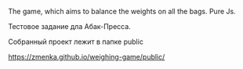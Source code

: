 The game, which aims to balance the weights on all the bags. Pure Js.

Тестовое задание дла Абак-Пресса.

Собранный проект лежит в папке public

https://zmenka.github.io/weighing-game/public/
